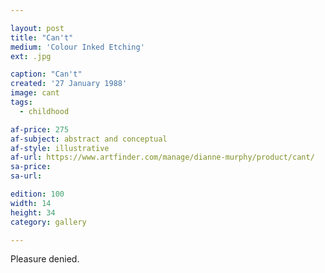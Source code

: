 ```yaml
---

layout: post
title: "Can't"
medium: 'Colour Inked Etching'
ext: .jpg

caption: "Can't"
created: '27 January 1988'
image: cant
tags:
  - childhood

af-price: 275
af-subject: abstract and conceptual
af-style: illustrative
af-url: https://www.artfinder.com/manage/dianne-murphy/product/cant/
sa-price:
sa-url:

edition: 100
width: 14
height: 34
category: gallery

---
```


Pleasure denied.
